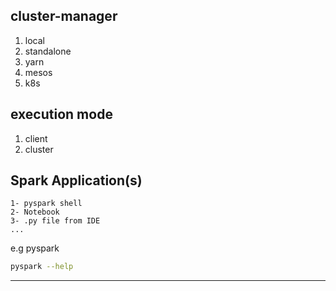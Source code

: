 


cluster-manager
---------------------

1. local
2. standalone
3. yarn
4. mesos
5. k8s

execution mode
---------------------

1. client
2. cluster


Spark Application(s)
---------------------

    1- pyspark shell
    2- Notebook
    3- .py file from IDE
    ...

e.g pyspark

```bash
pyspark --help
```

------------------------------------------------------------



